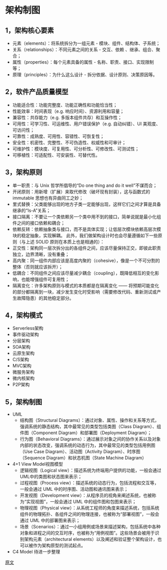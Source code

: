 # 架构制图
## 1，架构核心要素
* 元素（elements）：将系统拆分为一组元素 - 模块、组件、结构体、子系统；
* 关系（relationships）：不同元素之间的关系 - 交互、依赖 、继承、组合、聚合；
* 属性（properties）：每个元素具备的属性 - 名称、职责、接口、实现限制等；
* 原理（principles）：为什么这么设计 - 拆分依据、设计原则、决策原因等。
## 2，软件产品质量模型
* 功能适合性：功能完整度、功能正确性和功能恰当性；
* 性能效率：时间表现（e.g. 响应时间）、资源利用和容量；
* 兼容性：共存能力（e.g. 多版本组件共存）和互操作性；
* 可用性：可学习性、可运维性、用户错误保护（e.g. 自动纠错）、UI 美观度、可访问性；
* 可靠性：成熟度、可用性、容错性、可恢复性；
* 安全性：机密性、完整性、不可伪造性、权威性和可审计；
* 可维护性：模块度、可复用性、可分析性、可修改性、可测试性；
* 可移植性：可适配性、可安装性、可替代性。
## 3，架构原则
* 单一职责：与 Unix 哲学所倡导的“Do one thing and do it well”不谋而合；
* 开闭原则：用新增（扩展）来取代修改（破坏现有封装），这与函数式的 immutable 思想也有异曲同工之妙；
* 里式替换：父类能够出现的地方子类一定能够出现，这样它们之间才算是具备继承的“Is-A”关系；
* 接口隔离：不要让一个类依赖另一个类中用不到的接口，简单说就是最小化组件之间的接口依赖和耦合；
* 依赖反转：依赖抽象类与接口，而不是具体实现；让低层次模块依赖高层次模块的稳定抽象，实现解耦。
此外，我们做架构设计时也会尽量遵循如下一些原则（与上述 SOLID 原则在本质上也是相通的）：
* 正交性：架构同一层次拆分出的各组件之间，应该尽量保持正交，即彼此职责独立，边界清晰，没有重叠；
* 高内聚：同一组件内部应该是高度内聚的（cohesive），像是一个不可分割的整体（否则就应该拆开）；
* 低耦合：不同组件之间应该尽量减少耦合（coupling），既降低相互的变化影响，也能增强组件可复用性；
* 隔离变化：许多架构原则与模式的本质都是在隔离变化 —— 将预期可能变化的部分都隔离到一块，减少发生变化时受影响（需要修改代码、重新测试或产生故障隐患）的其他稳定部分。
## 4，架构模式
* Serverless架构
* 事件驱动架构
* 分层架构
* SOA架构
* 云原生架构
* C/S架构
* MVC架构
* 微服务架构
* 微内核架构
* P2P架构
## 5，架构制图
* UML
  * 结构图（Structural Diagrams）：通过对象、属性、操作和关系等方式，强调系统的静态结构，其中最常见的类型包括类图（Class Diagram）、组件图（Component Diagram）和部署图（Deployment Diagram）；
  * 行为图（Behavioral Diagrams）：通过展示对象之间的协作关系以及对象内部的状态改变，强调系统的动态行为，其中最常见的类型包括用例图（Use Case Diagram）、活动图（Activity Diagram）、时序图（Sequence Diagram）和状态机图（State Machine Diagram）
* 4+1 View Model视图模型
  * 逻辑视图（Logical view）：描述系统为终端用户提供的功能，一般会通过UML中的类图和状态图来表示；
  * 过程视图（Process view）：描述系统的动态行为，包括流程和交互等，一般会通过 UML 中的时序图、活动图和通讯图来表示；
  * 开发视图（Development view）：从程序员的视角来阐述系统，也被称为“实现视图”，一般会通过 UML 中的组件图和包图来表示；
  * 物理视图（Physical view）：从系统工程师的角度来描述系统，包括系统组件的物理拓扑、各组件之间的物理连接，也被称为“部署视图”，一般会通过 UML 中的部署图来表示；
  * 场景（Scenarios）：通过一小组用例或场景来描述架构，包括系统中各种对象和进程之间的交互时序，也被称为“用例视图”。这些场景会被用于识别架构元素（architectural elements）以及阐述和验证整个架构设计，也可以被作为架构原型的测试起点。
* C4 Model
待进一步整理

[原文](https://my.oschina.net/u/3874284/blog/4653188)